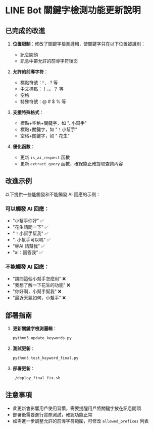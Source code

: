 # LINE Bot 關鍵字檢測功能更新說明

## 已完成的改進

1. **位置限制**：修改了關鍵字檢測邏輯，使關鍵字只在以下位置被識別：
   - 訊息開頭
   - 訊息中帶允許的前導字符後面

2. **允許的前導字符**：
   - 標點符號：! , . ? 等
   - 中文標點：！，。？ 等
   - 空格
   - 特殊符號：@ # $ % 等

3. **支援特殊格式**：
   - 標點+空格+關鍵字，如 ". 小幫手"
   - 標點+關鍵字，如 "！小幫手"
   - 空格+關鍵字，如 " 花生"

4. **優化函數**：
   - 更新 `is_ai_request` 函數
   - 更新 `extract_query` 函數，確保能正確提取查詢內容

## 改進示例

以下提供一些能觸發和不能觸發 AI 回應的示例：

### 可以觸發 AI 回應：
- "小幫手你好" ✅
- "花生請問一下" ✅
- "！小幫手幫我" ✅
- ". 小幫手可以嗎" ✅
- "@AI 請幫我" ✅
- "ai：回答我" ✅

### 不能觸發 AI 回應：
- "請問這個小幫手怎麼用" ❌
- "我想了解一下花生的功能" ❌
- "你好啊，小幫手幫我" ❌
- "最近天氣如何，小幫手" ❌

## 部署指南

1. **更新關鍵字檢測邏輯**：
   ```bash
   python3 update_keywords.py
   ```

2. **測試更新**：
   ```bash
   python3 test_keyword_final.py
   ```

3. **部署更新**：
   ```bash
   ./deploy_final_fix.sh
   ```

## 注意事項

- 此更新會影響用戶使用習慣，需要提醒用戶將關鍵字放在訊息開頭
- 部署後需要進行實際測試，確認功能正常
- 如需進一步調整允許的前導字符範圍，可修改 `allowed_prefixes` 列表
